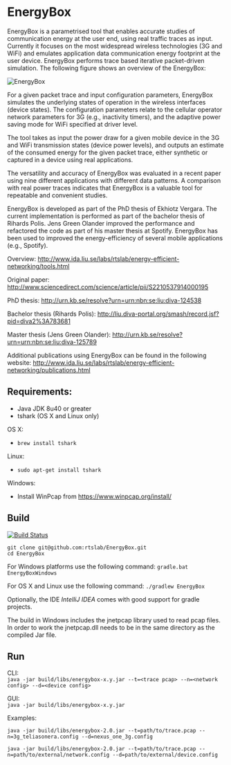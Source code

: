 EnergyBox
=========

EnergyBox is a parametrised tool that enables accurate studies of communication energy
at the user end, using real traffic traces as input. Currently it focuses on the most
widespread wireless technologies (3G and WiFi) and emulates application data communication
energy footprint at the user device. EnergyBox performs trace based iterative packet-driven simulation.
The following figure shows an overview of the EnergyBox:

![EnergyBox](http://www.ida.liu.se/labs/rtslab/energy-efficient-networking/images/energybox.jpg)

For a given packet trace and input configuration parameters, EnergyBox simulates the underlying states
of operation in the wireless interfaces (device states). The configuration parameters relate to the cellular
operator network parameters for 3G (e.g., inactivity timers), and the adaptive power saving mode for WiFi
specified at driver level.

The tool takes as input the power draw for a given mobile device in the 3G and WiFi transmission states
(device power levels), and outputs an estimate of the consumed energy for the given packet trace, either
synthetic or captured in a device using real applications.

The versatility and accuracy of EnergyBox was evaluated in a recent paper using nine different applications
with different data patterns. A comparison with real power traces indicates that EnergyBox is a valuable tool
for repeatable and convenient studies.

EnergyBox is developed as part of the PhD thesis of Ekhiotz Vergara.
The current implementation is performed as part of the bachelor thesis of Rihards Polis.
Jens Green Olander improved the performance and refactored the code as part of his master thesis at Spotify.
EnergyBox has been used to improved the energy-efficiency of several mobile applications (e.g., Spotify).

Overview:
http://www.ida.liu.se/labs/rtslab/energy-efficient-networking/tools.html

Original paper:
http://www.sciencedirect.com/science/article/pii/S2210537914000195

PhD thesis:
http://urn.kb.se/resolve?urn=urn:nbn:se:liu:diva-124538

Bachelor thesis (Rihards Polis):
http://liu.diva-portal.org/smash/record.jsf?pid=diva2%3A783681

Master thesis (Jens Green Olander):
http://urn.kb.se/resolve?urn=urn:nbn:se:liu:diva-125789

Additional publications using EnergyBox can be found in the following website:
http://www.ida.liu.se/labs/rtslab/energy-efficient-networking/publications.html

## Requirements:
* Java JDK 8u40 or greater
* tshark (OS X and Linux only)

OS X:
* `brew install tshark`

Linux:
* `sudo apt-get install tshark`

Windows:
* Install WinPcap from https://www.winpcap.org/install/

## Build
[![Build Status](https://travis-ci.org/jensgreen/EnergyBox.svg?branch=travis-ci)](https://travis-ci.org/jensgreen/EnergyBox)

```
git clone git@github.com:rtslab/EnergyBox.git
cd EnergyBox
```
For Windows platforms use the following command: `gradle.bat EnergyBoxWindows`

For OS X and Linux use the following command: `./gradlew EnergyBox`

Optionally, the IDE *IntelliJ IDEA* comes with good support for gradle projects.

The build in Windows includes the jnetpcap library used to read pcap files. 
In order to work the jnetpcap.dll needs to be in the same directory as the compiled Jar file.

## Run
CLI:  
```java -jar build/libs/energybox-x.y.jar --t=<trace pcap> --n=<network config> --d=<device config>```

GUI:  
```java -jar build/libs/energybox-x.y.jar```

Examples:  
```
java -jar build/libs/energybox-2.0.jar --t=path/to/trace.pcap --n=3g_teliasonera.config --d=nexus_one_3g.config
```  
```
java -jar build/libs/energybox-2.0.jar --t=path/to/trace.pcap --n=path/to/external/network.config --d=path/to/external/device.config
```
